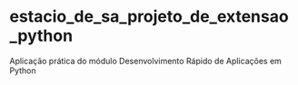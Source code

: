# estacio_de_sa_projeto_de_extensao_python
Aplicação prática do módulo Desenvolvimento Rápido de Aplicações em Python
